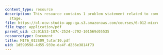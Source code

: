 ```yaml
---
content_type: resource
description: This resource contains 1 problem statement related to common collector
  stage.
file: https://ol-ocw-studio-app-qa.s3.amazonaws.com/courses/6-012-microelectronic-devices-and-circuits-spring-2009/1d5995984d55939eda4fd236e3814f73_MIT6_012S09_tutor10.pdf
file_type: application/pdf
parent_uid: c2c01b53-187c-2524-c792-101569d05535
resourcetype: Document
title: MIT6_012S09_tutor10.pdf
uid: 1d599598-4d55-939e-da4f-d236e3814f73
---
```

